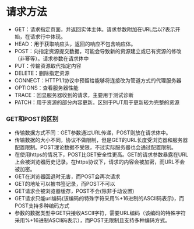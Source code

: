 # 请求方法
- GET：请求指定页面，并返回实体主体。请求参数附加在URL后以?表示开始，在请求行中体现。
- HEAD：用于获取响应头，返回的响应不包含响应体。
- POST：向指定资源提交数据，可能会导致新的资源建立或已有资源的修改（非幂等）。请求参数在请求体中
- PUT：传输资源取代指定内容
- DELETE：删除指定资源
- CONNECT：HTTP1.1协议中预留给能够将连接改为管道方式的代理服务器
- OPTIONS：查看服务器性能
- TRACE：回显服务器收到的请求，主要用于测试诊断
- PATCH：用于资源的部分内容更新。区别于PUT用于更新较为完整的资源

### GET和POST的区别
- 传输数据方式不同：GET参数通过URL传递，POST则放在请求体中。
- 传输数据的大小不同，协议不做限制，但是GET的URL长度受浏览器和服务器配置限制。POST理论数据不受限，不过实际服务器也会通过配置限制。
- 在使用https的情况下，POST比GET安全性更高。GET的请求参数暴露在URL上会被浏览器历史记录。在https协议下，请求的内容会被加密，而URL不会被加密。
- GET在浏览器回退时无害，而POST会再次请求
- GET的地址可以被书签记录，而POST不可以
- GET请求会被浏览器缓存，POST不会(除非手动设置)
- GET请求只能url编码(该编码的特殊字符采用%+16进制的ASCII码表示)，而POST支持多种编码方式
- 参数的数据类型中GET只接收ASCII字符，需要URL编码（该编码的特殊字符采用%+16进制ASCII码表示），而POST无限制且支持多种编码方式。
